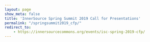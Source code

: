 ```yaml
---
layout: page
show_meta: false
title: 'InnerSource Spring Summit 2019 Call for Presentations'
permalink: "/springsummit2019_cfp/"
redirect_to: 
    - https://innersourcecommons.org/events/isc-spring-2019-cfp/
---
```

